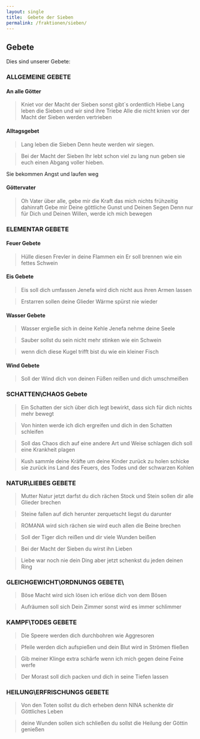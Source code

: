 ```yaml
---
layout: single
title:  Gebete der Sieben
permalink: /fraktionen/sieben/
---
```



## Gebete 

Dies sind unserer Gebete:



### ALLGEMEINE GEBETE

#### An alle Götter

> Kniet vor der Macht der Sieben
> sonst gibt`s ordentlich Hiebe
> Lang leben die Sieben
> und wir sind ihre Triebe
> Alle die nicht knien vor der Macht der Sieben
> werden vertrieben

#### Alltagsgebet

> Lang leben die Sieben 
>  Denn heute werden wir siegen.



>  Bei der Macht der Sieben 
> Ihr lebt schon viel zu lang
> nun geben sie euch einen Abgang
> voller hieben.

Sie bekommen Angst und laufen weg

#### Göttervater

>  Oh Vater über alle, gebe mir die Kraft
>  das mich nichts frühzeitig dahinraft
>  Gebe mir Deine göttliche Gunst und Deinen Segen
>  Denn nur für Dich und Deinen Willen, werde ich mich bewegen



### ELEMENTAR GEBETE

#### Feuer Gebete 
 
> Hülle diesen Frevler in deine Flammen ein 
> Er soll brennen wie ein fettes Schwein




#### Eis Gebete

> Eis soll dich umfassen 
> Jenefa wird dich nicht aus ihren Armen lassen



> Erstarren sollen deine Glieder
> Wärme spürst nie wieder




#### Wasser Gebete

> Wasser ergieße sich in deine Kehle
> Jenefa nehme deine Seele



> Sauber sollst du sein 
> nicht mehr stinken wie ein Schwein



> wenn dich diese Kugel trifft 
> bist du wie ein kleiner Fisch



#### Wind Gebete

> Soll der Wind dich von deinen Füßen reißen
> und dich umschmeißen



### SCHATTEN\CHAOS Gebete

> Ein Schatten der sich über dich legt
> bewirkt, dass sich für dich nichts mehr bewegt


 
> Von hinten werde ich dich ergreifen
> und dich in den Schatten schleifen


 
> Soll das Chaos dich auf eine andere Art und Weise schlagen
> dich soll eine Krankheit plagen


 
> Kush sammle deine Kräfte um deine Kinder zurück zu holen
> schicke sie zurück ins Land des Feuers, des Todes und der schwarzen Kohlen
 


### NATUR\LIEBES GEBETE

> Mutter Natur jetzt darfst du dich rächen
> Stock und Stein sollen dir alle Glieder brechen



> Steine fallen auf dich herunter
> zerquetscht liegst du darunter



> ROMANA wird sich rächen
> sie wird euch allen die Beine brechen



> Soll  der Tiger dich reißen
> und dir viele Wunden beißen



> Bei der Macht der Sieben 
> du wirst ihn Lieben


 
> Liebe war noch nie dein Ding
> aber jetzt schenkst du jeden deinen Ring



### GLEICHGEWICHT\ORDNUNGS GEBETE\
 
> Böse Macht wird sich lösen 
> ich erlöse dich von dem Bösen



> Aufräumen soll sich Dein Zimmer
> sonst wird es immer schlimmer



### KAMPF\TODES GEBETE

> Die Speere werden dich durchbohren
> wie Aggresoren


 
> Pfeile werden dich aufspießen
> und dein Blut wird in Strömen fließen


 
> Gib meiner Klinge extra schärfe 
> wenn ich mich gegen deine Feine werfe


 
> Der Morast soll dich packen 
> und dich in seine Tiefen lassen



### HEILUNG\ERFRISCHUNGS GEBETE

> Von den Toten sollst du dich erheben 
> denn NINA schenkte dir Göttliches Leben



> deine Wunden sollen sich schließen
> du sollst die Heilung der Göttin genießen


